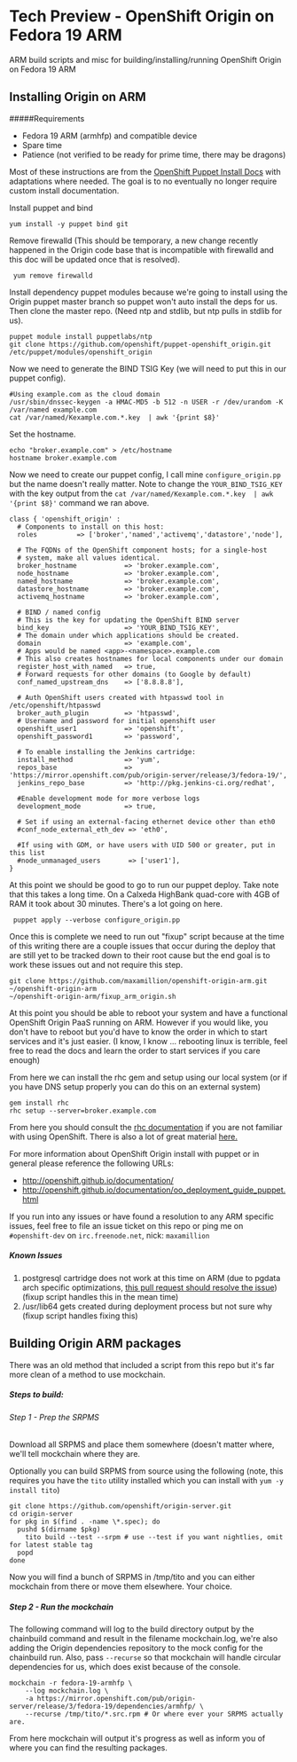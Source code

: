 # Tech Preview - OpenShift Origin on Fedora 19 ARM

ARM build scripts and misc for building/installing/running OpenShift Origin on 
Fedora 19 ARM

## Installing Origin on ARM

#####Requirements
* Fedora 19 ARM (armhfp) and compatible device
* Spare time
* Patience (not verified to be ready for prime time, there may be dragons)

Most of these instructions are from the 
[OpenShift Puppet Install Docs](http://openshift.github.io/documentation/oo_deployment_guide_puppet.html) 
with adaptations where needed. The goal is to no eventually no longer require 
custom install documentation.

Install puppet and bind

    yum install -y puppet bind git

Remove firewalld (This should be temporary, a new change recently happened in
the Origin code base that is incompatible with firewalld and this doc will be 
updated once that is resolved).

     yum remove firewalld

Install dependency puppet modules because we're going to install using the
Origin puppet master branch so puppet won't auto install the deps for us.
Then clone the master repo. (Need ntp and stdlib, but ntp pulls in stdlib
for us).

    puppet module install puppetlabs/ntp
    git clone https://github.com/openshift/puppet-openshift_origin.git /etc/puppet/modules/openshift_origin

Now we need to generate the BIND TSIG Key (we will need to put this in our
puppet config).

    #Using example.com as the cloud domain
    /usr/sbin/dnssec-keygen -a HMAC-MD5 -b 512 -n USER -r /dev/urandom -K /var/named example.com
    cat /var/named/Kexample.com.*.key  | awk '{print $8}'

Set the hostname.

    echo "broker.example.com" > /etc/hostname
    hostname broker.example.com

Now we need to create our puppet config, I call mine `configure_origin.pp` but
the name doesn't really matter. Note to change the `YOUR_BIND_TSIG_KEY` with the
key output from the `cat /var/named/Kexample.com.*.key  | awk '{print $8}'` 
command we ran above.

    class { 'openshift_origin' :
      # Components to install on this host:
      roles          => ['broker','named','activemq','datastore','node'],

      # The FQDNs of the OpenShift component hosts; for a single-host
      # system, make all values identical.
      broker_hostname            => 'broker.example.com',
      node_hostname              => 'broker.example.com',
      named_hostname             => 'broker.example.com',
      datastore_hostname         => 'broker.example.com',
      activemq_hostname          => 'broker.example.com',

      # BIND / named config
      # This is the key for updating the OpenShift BIND server
      bind_key                   => 'YOUR_BIND_TSIG_KEY',
      # The domain under which applications should be created.
      domain                     => 'example.com',
      # Apps would be named <app>-<namespace>.example.com
      # This also creates hostnames for local components under our domain
      register_host_with_named   => true,
      # Forward requests for other domains (to Google by default)
      conf_named_upstream_dns    => ['8.8.8.8'],

      # Auth OpenShift users created with htpasswd tool in /etc/openshift/htpasswd
      broker_auth_plugin         => 'htpasswd',
      # Username and password for initial openshift user
      openshift_user1            => 'openshift',
      openshift_password1        => 'password',

      # To enable installing the Jenkins cartridge:
      install_method             => 'yum',
      repos_base                 => 'https://mirror.openshift.com/pub/origin-server/release/3/fedora-19/',
      jenkins_repo_base          => 'http://pkg.jenkins-ci.org/redhat',

      #Enable development mode for more verbose logs
      development_mode           => true,

      # Set if using an external-facing ethernet device other than eth0
      #conf_node_external_eth_dev => 'eth0',

      #If using with GDM, or have users with UID 500 or greater, put in this list
      #node_unmanaged_users       => ['user1'],
    }

At this point we should be good to go to run our puppet deploy. Take note that
this takes a long time. On a Calxeda HighBank quad-core with 4GB of RAM it took
about 30 minutes. There's a lot going on here.

     puppet apply --verbose configure_origin.pp

Once this is complete we need to run out "fixup" script because at the time of
this writing there are a couple issues that occur during the deploy that are
still yet to be tracked down to their root cause but the end goal is to work 
these issues out and not require this step. 

    git clone https://github.com/maxamillion/openshift-origin-arm.git ~/openshift-origin-arm
    ~/openshift-origin-arm/fixup_arm_origin.sh

At this point you should be able to reboot your system and have a functional
OpenShift Origin PaaS running on ARM. However if you would like, you don't have
to reboot but you'd have to know the order in which to start services and it's 
just easier. (I know, I know ... rebooting linux is terrible, feel free to read
the docs and learn the order to start services if you care enough)

From here we can install the rhc gem and setup using our local system (or if you
have DNS setup properly you can do this on an external system)

    gem install rhc
    rhc setup --server=broker.example.com

From here you should consult the [rhc documentation](https://access.redhat.com/site/documentation/en-US/OpenShift_Online/2.0/html/User_Guide/index.html)
if you are not familiar with using OpenShift. There is also a lot of great
material [here.](https://www.openshift.com/developers/documentation)

For more information about OpenShift Origin install with puppet or in general
please reference the following URLs:
* http://openshift.github.io/documentation/
* http://openshift.github.io/documentation/oo_deployment_guide_puppet.html

If you run into any issues or have found a resolution to any ARM specific
issues, feel free to file an issue ticket on this repo or ping me on 
`#openshift-dev` on `irc.freenode.net`, nick: `maxamillion`

##### Known Issues
1. postgresql cartridge does not work at this time on ARM (due to pgdata arch specific optimizations, [this pull request should resolve the issue](https://github.com/openshift/origin-server/pull/4392)) (fixup script handles this in the mean time)
1. /usr/lib64 gets created during deployment process but not sure why (fixup script handles fixing this)

## Building Origin ARM packages

There was an old method that included a script from this repo but it's far more
clean of a method to use mockchain.

##### Steps to build:
###### Step 1 - Prep the SRPMS
Download all SRPMS and place them somewhere (doesn't matter where, we'll tell
mockchain where they are.
   
Optionally you can build SRPMS from source using the following (note, this requires
you have the `tito` utility installed which you can install with `yum -y install tito`)

    git clone https://github.com/openshift/origin-server.git
    cd origin-server
    for pkg in $(find . -name \*.spec); do
      pushd $(dirname $pkg)
        tito build --test --srpm # use --test if you want nightlies, omit for latest stable tag
      popd
    done

Now you will find a bunch of SRPMS in /tmp/tito and you can either mockchain from
there or move them elsewhere. Your choice.

##### Step 2 - Run the mockchain
The following command will log to the build directory output by the chainbuild 
command and result in the filename mockchain.log, we're also adding the Origin 
dependencies repository to the mock config for the chainbuild run. Also, pass 
`--recurse` so that mockchain will handle circular dependencies for us, which 
does exist because of the console.

    mockchain -r fedora-19-armhfp \
        --log mockchain.log \
        -a https://mirror.openshift.com/pub/origin-server/release/3/fedora-19/dependencies/armhfp/ \
        --recurse /tmp/tito/*.src.rpm # Or where ever your SRPMS actually are.

From here mockchain will output it's progress as well as inform you of where 
you can find the resulting packages.
